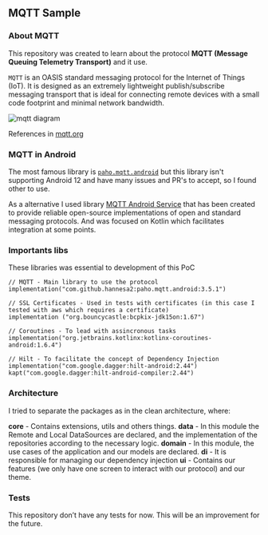 ## MQTT Sample

### About MQTT
This repository was created to learn about the protocol **MQTT (Message Queuing Telemetry Transport)** and it use.

`MQTT` is an OASIS standard messaging protocol for the Internet of Things (IoT). It is designed as an extremely lightweight publish/subscribe messaging transport that is ideal for connecting remote devices with a small code footprint and minimal network bandwidth.

![mqtt diagram](https://mqtt.org/assets/img/mqtt-publish-subscribe.png)

References in [mqtt.org](https://mqtt.org/)

### MQTT in Android
The most famous library is [`paho.mqtt.android`](https://github.com/eclipse/paho.mqtt.android) but this library isn't supporting Android 12 and have many issues and PR's to accept, so I found other to use.

As a alternative I used library [MQTT Android Service](https://github.com/hannesa2/paho.mqtt.android) that has been created to provide reliable open-source implementations of open and standard messaging protocols.
And was focused on Kotlin which facilitates integration at some points.

### Importants libs
These libraries was essential to development of this PoC

```
// MQTT - Main library to use the protocol
implementation("com.github.hannesa2:paho.mqtt.android:3.5.1")

// SSL Certificates - Used in tests with certificates (in this case I tested with aws which requires a certificate)
implementation ("org.bouncycastle:bcpkix-jdk15on:1.67")

// Coroutines - To lead with assincronous tasks
implementation("org.jetbrains.kotlinx:kotlinx-coroutines-android:1.6.4")

// Hilt - To facilitate the concept of Dependency Injection
implementation("com.google.dagger:hilt-android:2.44")
kapt("com.google.dagger:hilt-android-compiler:2.44")
```

### Architecture
I tried to separate the packages as in the clean architecture, where:

**core** - Contains extensions, utils and others things.
**data** - In this module the Remote and Local DataSources are declared, and the implementation of the repositories according to the necessary logic.
**domain** - In this module, the use cases of the application and our models are declared.
**di** - It is responsible for managing our dependency injection
**ui** - Contains our features (we only have one screen to interact with our protocol) and our theme.

### Tests
This repository don’t have any tests for now. This will be an improvement for the future.
